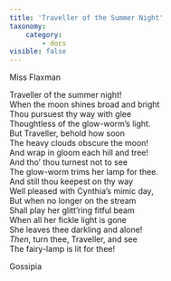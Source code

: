 ```yaml
---
title: 'Traveller of the Summer Night'
taxonomy:
    category:
        - docs
visible: false
---
```


<div class="author">Miss Flaxman</div>

Traveller of the summer night!  
When the moon shines broad and bright  
Thou pursuest thy way with glee  
Thoughtless of the glow-worm’s light.  
But Traveller, behold how soon  
The heavy clouds obscure the moon!  
And wrap in gloom each hill and tree!  
And tho’ thou turnest not to see  
The glow-worm trims her lamp for thee.  
And still thou keepest on thy way  
Well pleased with Cynthia’s mimic day,  
But when no longer on the stream  
Shall play her glitt’ring fitful beam  
When all her fickle light is gone  
She leaves thee darkling and alone!  
*Then*, turn thee, Traveller, and see  
The fairy-lamp is lit for thee!

Gossipia